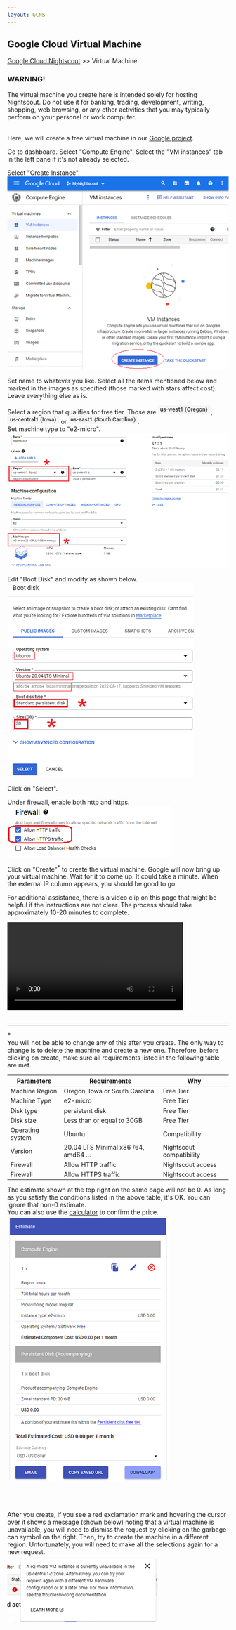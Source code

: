 ```yaml
---
layout: GCNS
---
```


## Google Cloud Virtual Machine  
[Google Cloud Nightscout](./GoogleCloud.md) >> Virtual Machine  
  
### WARNING!  
The virtual machine you create here is intended solely for hosting Nightscout. Do not use it for banking, trading, development, writing, shopping, web browsing, or any other activities that you may typically perform on your personal or work computer.   
<br/>  

Here, we will create a free virtual machine in our [Google project](./NS_GCProject.md).  
  
Go to dashboard.  Select "Compute Engine".  Select the "VM instances" tab in the left pane if it's not already selected.  
  
Select "Create Instance".  
![](./images/CreateInstance.png)  
  
Set name to whatever you like.  Select all the items mentioned below and marked in the images as specified (those marked with stars affect cost).  Leave everything else as is.  
  
Select a region that qualifies for free tier.  Those are ![](./images/Oregon.png), ![](./images/Iowa.png) or ![](./images/S_Carolina.png).  
Set machine type to "e2-micro".    
![](./images/vm2.png)  
  
Edit "Boot Disk" and modify as shown below.  
![](./images/Disk2.png)  
  
Click on "Select".    
  
Under firewall, enable both http and https.  
![](./images/Firewall2.png)  
  
Click on "Create"<sup>\*</sup> to create the virtual machine.  Google will now bring up your virtual machine.  Wait for it to come up.  It could take a minute.  When the external IP column appears, you should be good to go.  

For additional assistance, there is a video clip on this page that might be helpful if the instructions are not clear. The process should take approximately 10-20 minutes to complete.  
  
<video width="400" controlsList="nodownload" src="./video/VM.mp4" controls>  
</video>  
  
<br/>  
<br/>  
  
---  
**\***    
You will not be able to change any of this after you create.  The only way to change is to delete the machine and create a new one.  Therefore, before clicking on create, make sure all requirements listed in the following table are met.  
  
| Parameters | Requirements | Why |  
| ---------- | ------------ | ---- |  
| Machine Region    | Oregon, Iowa or South Carolina | Free Tier |  
| Machine Type | e2-micro | Free Tier |  
| Disk type    | persistent disk | Free Tier |  
| Disk size   |  Less than or equal to 30GB | Free Tier |  
| Operating system | Ubuntu | Compatibility |  
| Version | 20.04 LTS Minimal x86 /64, amd64 ... | Nightscout compatibility |  
| Firewall | Allow HTTP traffic | Nightscout access |  
| Firewall | Allow HTTPS traffic | Nightscout access |  
  
The estimate shown at the top right on the same page will not be 0.  As long as you satisfy the conditions listed in the above table, it's OK.  You can ignore that non-0 estimate.  
You can also use the [calculator](https://cloud.google.com/products/calculator) to confirm the price.  
![](./images/Estimate.png)  
<br/>  
<br/>  
  
After you create, if you see a red exclamation mark and hovering the cursor over it shows a message (shown below) noting that a virtual machine is unavailable, you will need to dismiss the request by clicking on the garbage can symbol on the right.  Then, try to create the machine in a different region.  Unfortunately, you will need to make all the selections again for a new request.    
![](./images/VM_Unavailable.png)   
  
